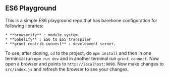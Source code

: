 ES6 Playground
--------------

This is a simple ES6 playground repo that has barebone configuration for following libraries:

	* **browserify** : module system.
	* **babelify** : ES6 to ES5 transpiler
	* **grunt-contrib-connect** : development server.

To use, after cloning, `cd` to the project, do `npm install` and then in one termincal run `npm run dev` and in another terminal run `grunt connect`. Now open a browser and points to `http://localhost:9090`. Now make changes to `src/index.js` and refresh the browser to see your changes.